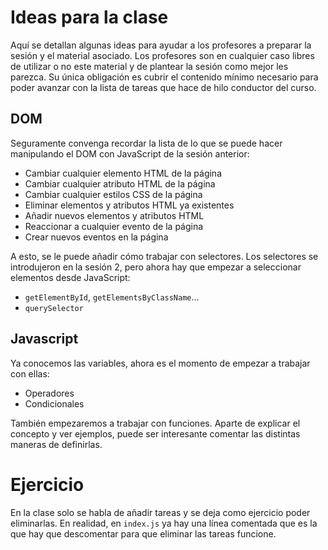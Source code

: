 # Ideas para la clase

Aquí se detallan algunas ideas para ayudar a los profesores a preparar la sesión y el material asociado. Los profesores son en cualquier caso libres de utilizar o no este material y de plantear la sesión como mejor les parezca. Su única obligación es cubrir el contenido mínimo necesario para poder avanzar con la lista de tareas que hace de hilo conductor del curso.

## DOM

Seguramente convenga recordar la lista de lo que se puede hacer manipulando el DOM con JavaScript de la sesión anterior:

* Cambiar cualquier elemento HTML de la página
* Cambiar cualquier atributo HTML de la página
* Cambiar cualquier estilos CSS de la página
* Eliminar elementos y atributos HTML ya existentes
* Añadir nuevos elementos y atributos HTML
* Reaccionar a cualquier evento de la página
* Crear nuevos eventos en la página

A esto, se le puede añadir cómo trabajar con selectores. Los selectores se introdujeron en la sesión 2, pero ahora hay que empezar a seleccionar elementos desde JavaScript:

* `getElementById`, `getElementsByClassName`...
* `querySelector`

## Javascript

Ya conocemos las variables, ahora es el momento de empezar a trabajar con ellas:

* Operadores
* Condicionales

También empezaremos a trabajar con funciones. Aparte de explicar el concepto y ver ejemplos, puede ser interesante comentar las distintas maneras de definirlas.

# Ejercicio

En la clase solo se habla de añadir tareas y se deja como ejercicio poder eliminarlas. En realidad, en `index.js` ya hay una línea comentada que es la que hay que descomentar para que eliminar las tareas funcione.
